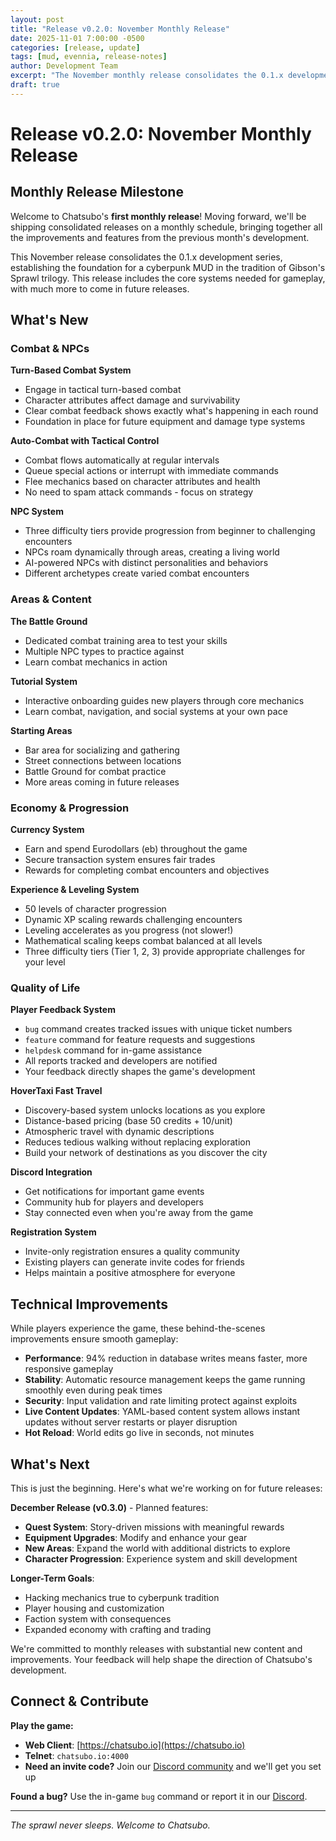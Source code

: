 ```yaml
---
layout: post
title: "Release v0.2.0: November Monthly Release"
date: 2025-11-01 7:00:00 -0500
categories: [release, update]
tags: [mud, evennia, release-notes]
author: Development Team
excerpt: "The November monthly release consolidates the 0.1.x development series, bringing together the core systems: turn-based combat, intelligent NPCs, and foundational gameplay mechanics."
draft: true
---
```


# Release v0.2.0: November Monthly Release

## Monthly Release Milestone

Welcome to Chatsubo's **first monthly release**! Moving forward, we'll be shipping consolidated releases on a monthly schedule, bringing together all the improvements and features from the previous month's development.

This November release consolidates the 0.1.x development series, establishing the foundation for a cyberpunk MUD in the tradition of Gibson's Sprawl trilogy. This release includes the core systems needed for gameplay, with much more to come in future releases.

## What's New

### Combat & NPCs

**Turn-Based Combat System**
- Engage in tactical turn-based combat
- Character attributes affect damage and survivability
- Clear combat feedback shows exactly what's happening in each round
- Foundation in place for future equipment and damage type systems

**Auto-Combat with Tactical Control**
- Combat flows automatically at regular intervals
- Queue special actions or interrupt with immediate commands
- Flee mechanics based on character attributes and health
- No need to spam attack commands - focus on strategy

**NPC System**
- Three difficulty tiers provide progression from beginner to challenging encounters
- NPCs roam dynamically through areas, creating a living world
- AI-powered NPCs with distinct personalities and behaviors
- Different archetypes create varied combat encounters

### Areas & Content

**The Battle Ground**
- Dedicated combat training area to test your skills
- Multiple NPC types to practice against
- Learn combat mechanics in action

**Tutorial System**
- Interactive onboarding guides new players through core mechanics
- Learn combat, navigation, and social systems at your own pace

**Starting Areas**
- Bar area for socializing and gathering
- Street connections between locations
- Battle Ground for combat practice
- More areas coming in future releases

### Economy & Progression

**Currency System**
- Earn and spend Eurodollars (eb) throughout the game
- Secure transaction system ensures fair trades
- Rewards for completing combat encounters and objectives

**Experience & Leveling System**
- 50 levels of character progression
- Dynamic XP scaling rewards challenging encounters
- Leveling accelerates as you progress (not slower!)
- Mathematical scaling keeps combat balanced at all levels
- Three difficulty tiers (Tier 1, 2, 3) provide appropriate challenges for your level

### Quality of Life

**Player Feedback System**
- `bug` command creates tracked issues with unique ticket numbers
- `feature` command for feature requests and suggestions
- `helpdesk` command for in-game assistance
- All reports tracked and developers are notified
- Your feedback directly shapes the game's development

**HoverTaxi Fast Travel**
- Discovery-based system unlocks locations as you explore
- Distance-based pricing (base 50 credits + 10/unit)
- Atmospheric travel with dynamic descriptions
- Reduces tedious walking without replacing exploration
- Build your network of destinations as you discover the city

**Discord Integration**
- Get notifications for important game events
- Community hub for players and developers
- Stay connected even when you're away from the game

**Registration System**
- Invite-only registration ensures a quality community
- Existing players can generate invite codes for friends
- Helps maintain a positive atmosphere for everyone

## Technical Improvements

While players experience the game, these behind-the-scenes improvements ensure smooth gameplay:

- **Performance**: 94% reduction in database writes means faster, more responsive gameplay
- **Stability**: Automatic resource management keeps the game running smoothly even during peak times
- **Security**: Input validation and rate limiting protect against exploits
- **Live Content Updates**: YAML-based content system allows instant updates without server restarts or player disruption
- **Hot Reload**: World edits go live in seconds, not minutes

## What's Next

This is just the beginning. Here's what we're working on for future releases:

**December Release (v0.3.0)** - Planned features:
- **Quest System**: Story-driven missions with meaningful rewards
- **Equipment Upgrades**: Modify and enhance your gear
- **New Areas**: Expand the world with additional districts to explore
- **Character Progression**: Experience system and skill development

**Longer-Term Goals**:
- Hacking mechanics true to cyberpunk tradition
- Player housing and customization
- Faction system with consequences
- Expanded economy with crafting and trading

We're committed to monthly releases with substantial new content and improvements. Your feedback will help shape the direction of Chatsubo's development.

## Connect & Contribute

**Play the game:**
- **Web Client**: [https://chatsubo.io](https://chatsubo.io)
- **Telnet**: `chatsubo.io:4000`
- **Need an invite code?** Join our [Discord community](https://discord.gg/aD3eRKpb6h) and we'll get you set up

**Found a bug?** Use the in-game `bug` command or report it in our [Discord](https://discord.gg/aD3eRKpb6h).

---

*The sprawl never sleeps. Welcome to Chatsubo.*
